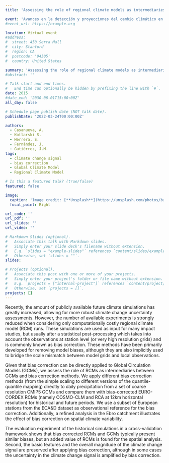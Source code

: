 ```yaml
---
title: 'Assessing the role of regional climate models as intermediaries between global models and bias correction methods'

event: 'Avances en la detección y proyecciones del cambio climático en España a la luz del 5º informe del IPCC'
#event_url: https://example.org

location: Virtual event
#address:
#  street: 450 Serra Mall
#  city: Stanford
#  region: CA
#  postcode: '94305'
#  country: United States

summary: 'Assessing the role of regional climate models as intermediaries between global models and bias correction methods'
#abstract: ''

# Talk start and end times.
#   End time can optionally be hidden by prefixing the line with `#`.
date: 2015
#date_end: '2030-06-01T15:00:00Z'
all_day: false

# Schedule page publish date (NOT talk date).
publishDate: '2022-03-24T00:00:00Z'

authors: 
  - Casanueva, A.
  - Kotlarski S.
  - Herrera, S.
  - Fernández, J.
  - Gutiérrez, J.M.
tags: 
  - climate change signal
  - bias correction
  - Global Climate Model
  - Regional Climate Model

# Is this a featured talk? (true/false)
featured: false

image:
  caption: 'Image credit: [**Unsplash**](https://unsplash.com/photos/bzdhc5b3Bxs)'
  focal_point: Right

url_code: ''
url_pdf: ''
url_slides: ''
url_video: ''

# Markdown Slides (optional).
#   Associate this talk with Markdown slides.
#   Simply enter your slide deck's filename without extension.
#   E.g. `slides = "example-slides"` references `content/slides/example-slides.md`.
#   Otherwise, set `slides = ""`.
slides:

# Projects (optional).
#   Associate this post with one or more of your projects.
#   Simply enter your project's folder or file name without extension.
#   E.g. `projects = ["internal-project"]` references `content/project/deep-learning/index.md`.
#   Otherwise, set `projects = []`.
projects: []
---
```


<p>Recently, the amount of publicly available future climate simulations has greatly increased, allowing for more robust climate change uncertainty assessments. However, the number of available experiments is strongly reduced when considering only computationally costly regional climate model (RCM) runs. These simulations are used as input for many impact studies, but usually after a statistical post-processing which takes into account the observations at station level (or very high resolution grids) and is commonly known as bias correction. These methods have been primarily developed for removing model biases, although they are also implicitly used to bridge the scale mismatch between model grids and local observations. </p>
<p>Given that bias correction can be directly applied to Global Circulation Models (GCMs), we assess the role of RCMs as intermediaries between GCMs and bias correction methods. We apply different bias correction methods (from the simple scaling to different versions of the quantile-quantile mapping) directly to daily precipitation from a set of coarse resolution CMIP5 GCMs and compare them with bias-corrected EURO-CORDEX RCMs (namely COSMO-CLM and RCA at 12km horizontal resolution) for historical and future periods. We use a subset of European stations from the ECA&amp;D dataset as observational reference for the bias correction. Additionally, a refined analysis in the Ebro catchment illustrates the effect of bias correction on spatial climate variability. </p>
<p>The evaluation experiment of the historical simulations in a cross-validation framework shows that bias corrected RCMs and GCMs typically present similar biases, but an added value of RCMs is found for the spatial analysis. Second, the basic features and the overall magnitude of the climate change signal are preserved after applying bias correction, although in some cases the uncertainty in the climate change signal is amplified by bias correction.</p>
